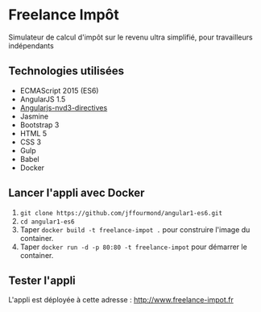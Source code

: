 # Freelance Impôt
Simulateur de calcul d'impôt sur le revenu ultra simplifié, pour travailleurs indépendants

## Technologies utilisées
 
* ECMAScript 2015 (ES6)
* AngularJS 1.5
* <a href="http://cmaurer.github.io/angularjs-nvd3-directives/index.html">Angularjs-nvd3-directives</a>
* Jasmine
* Bootstrap 3
* HTML 5
* CSS 3
* Gulp
* Babel
* Docker

## Lancer l'appli avec Docker 

1. `git clone https://github.com/jffourmond/angular1-es6.git`
2. `cd angular1-es6`
3. Taper `docker build -t freelance-impot .` pour construire l'image du container.
4. Taper `docker run -d -p 80:80 -t freelance-impot` pour démarrer le container.

## Tester l'appli

L'appli est déployée à cette adresse : http://www.freelance-impot.fr
